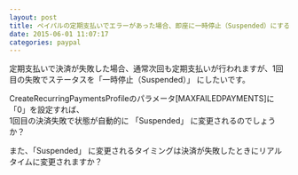```yaml
---
layout: post
title: ペイパルの定期支払いでエラーがあった場合、即座に一時停止（Suspended）にする方法
date: 2015-06-01 11:07:17
categories: paypal
---
```

<!-- {% raw %} -->
<p>定期支払いで決済が失敗した場合、通常次回も定期支払いが行われますが、1回目の失敗でステータスを「一時停止（Suspended）」 にしたいです。</p>

<p>CreateRecurringPaymentsProfileのパラメータ[MAXFAILEDPAYMENTS]に「0」を設定すれば、<br>
1回目の決済失敗で状態が自動的に 「Suspended」 に変更されるのでしょうか？</p>

<p>また、「Suspended」 に変更されるタイミングは決済が失敗したときにリアルタイムに変更されますか？</p>
<!-- {% endraw %} -->
